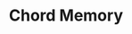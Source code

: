---
ee_id_thing: na
site: na
type: na
inv_num: 2013-127
url: 2013-127-chord-memory
title: Chord Memory
year: '2021'
display_year: '2021'
medium: Composition for pipe organ.
dims: ''
pitch: ''
ps: ''
live_url: ''
related: ''
youtube: ''
related_code: https://github.com/coryarcangel/chord-memory
imgs: remind-me-tomorrow-2021-04-web-ih--coHR.jpg
subheading: ''
download: Chord-Memory-Exports-1-3.pdf
add_credit: ''
commission: ''
layout: things-i-made
---